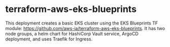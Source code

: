 # terraform-aws-eks-blueprints
This deployment creates a basic EKS cluster using the EKS Blueprints TF module: https://github.com/aws-ia/terraform-aws-eks-blueprints. It has two node groups, a helm chart for HashiCorp Vault service, ArgoCD deployment, and  uses Traefik for Ingress.
